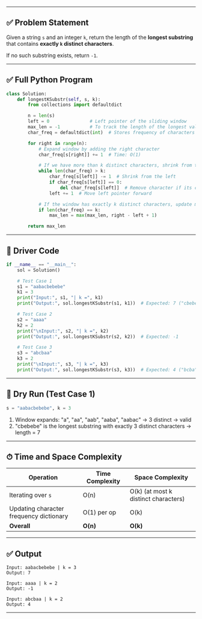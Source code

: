 
---

## ✅ Problem Statement

Given a string `s` and an integer `k`, return the length of the **longest substring** that contains **exactly `k` distinct characters**.

If no such substring exists, return `-1`.

---

## ✅ Full Python Program

```python
class Solution:
    def longestKSubstr(self, s, k):
        from collections import defaultdict

        n = len(s)
        left = 0               # Left pointer of the sliding window
        max_len = -1           # To track the length of the longest valid substring
        char_freq = defaultdict(int)  # Stores frequency of characters in the window

        for right in range(n):
            # Expand window by adding the right character
            char_freq[s[right]] += 1  # Time: O(1)

            # If we have more than k distinct characters, shrink from the left
            while len(char_freq) > k:
                char_freq[s[left]] -= 1  # Shrink from the left
                if char_freq[s[left]] == 0:
                    del char_freq[s[left]]  # Remove character if its count is 0
                left += 1  # Move left pointer forward

            # If the window has exactly k distinct characters, update max_len
            if len(char_freq) == k:
                max_len = max(max_len, right - left + 1)

        return max_len
```

---

## 🧪 Driver Code

```python
if __name__ == "__main__":
    sol = Solution()

    # Test Case 1
    s1 = "aabacbebebe"
    k1 = 3
    print("Input:", s1, "| k =", k1)
    print("Output:", sol.longestKSubstr(s1, k1))  # Expected: 7 ("cbebebe")

    # Test Case 2
    s2 = "aaaa"
    k2 = 2
    print("\nInput:", s2, "| k =", k2)
    print("Output:", sol.longestKSubstr(s2, k2))  # Expected: -1

    # Test Case 3
    s3 = "abcbaa"
    k3 = 2
    print("\nInput:", s3, "| k =", k3)
    print("Output:", sol.longestKSubstr(s3, k3))  # Expected: 4 ("bcba")
```

---

## 🧠 Dry Run (Test Case 1)

```python
s = "aabacbebebe", k = 3
```

1. Window expands: "a", "aa", "aab", "aaba", "aabac" → 3 distinct → valid
2. "cbebebe" is the longest substring with exactly 3 distinct characters → length = 7

---

## ⏱ Time and Space Complexity

| Operation                               | Time Complexity | Space Complexity                     |
| --------------------------------------- | --------------- | ------------------------------------ |
| Iterating over `s`                      | O(n)            | O(k) (at most k distinct characters) |
| Updating character frequency dictionary | O(1) per op     | O(k)                                 |
| **Overall**                             | **O(n)**        | **O(k)**                             |

---

## ✅ Output

```
Input: aabacbebebe | k = 3
Output: 7

Input: aaaa | k = 2
Output: -1

Input: abcbaa | k = 2
Output: 4
```

---
